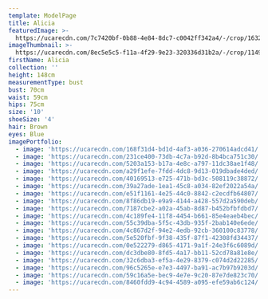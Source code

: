 ```yaml
---
template: ModelPage
title: Alicia
featuredImage: >-
  https://ucarecdn.com/7c7420bf-0b88-4e84-8dc7-c0042ff342a4/-/crop/1632x1658/0,83/-/preview/
imageThumbnail: >-
  https://ucarecdn.com/8ec5e5c5-f11a-4f29-9e23-320336d31b2a/-/crop/1149x1637/302,139/-/preview/
firstName: Alicia
collection: ''
height: 148cm
measurementType: bust
bust: 70cm
waist: 59cm
hips: 75cm
size: '10'
shoeSize: '4'
hair: Brown
eyes: Blue
imagePortfolio:
  - image: 'https://ucarecdn.com/168f31d4-bd1d-4af3-a036-270614adcd41/'
  - image: 'https://ucarecdn.com/231ce400-73db-4c7a-b92d-8b4bca751c30/'
  - image: 'https://ucarecdn.com/5203a153-b17a-4e8c-a797-11dc38ae1f48/'
  - image: 'https://ucarecdn.com/a29f1efe-7fdd-4dc8-9d13-019dbade4ded/'
  - image: 'https://ucarecdn.com/40169513-e725-471b-bd3c-508119c38872/'
  - image: 'https://ucarecdn.com/39a27ade-1ea1-45c8-a034-82ef2022a54a/'
  - image: 'https://ucarecdn.com/e51f1161-4e25-44c0-8842-c2ecdfb64807/'
  - image: 'https://ucarecdn.com/8f86db19-e9a9-4144-a428-557d2a590deb/'
  - image: 'https://ucarecdn.com/7187cbe2-a02a-45ab-8d87-b452bfbfdbd7/'
  - image: 'https://ucarecdn.com/4c189fe4-11f8-4454-b661-85e4eaeb4bec/'
  - image: 'https://ucarecdn.com/55c39dba-5f5c-43db-935f-2bab140e6ede/'
  - image: 'https://ucarecdn.com/4c867d2f-94e2-4edb-92cb-360100c83778/'
  - image: 'https://ucarecdn.com/5e520fbf-9f38-435f-87f1-42308fd34437/'
  - image: 'https://ucarecdn.com/0e522279-d865-4171-9a1f-24e3f6c6089d/'
  - image: 'https://ucarecdn.com/dc3dbe80-8fd5-4a17-bb11-52cd78a81e8e/'
  - image: 'https://ucarecdn.com/32c6dba3-ef5a-4e29-8379-c074d2d22285/'
  - image: 'https://ucarecdn.com/96c5265e-e7e3-4497-ba91-ac7b97b9203d/'
  - image: 'https://ucarecdn.com/59c16a5e-bec9-4e7e-9c20-87e7de823c70/'
  - image: 'https://ucarecdn.com/8460fdd9-4c94-4589-a095-efe59ab6c124/'
---
```



